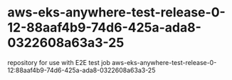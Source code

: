 # aws-eks-anywhere-test-release-0-12-88aaf4b9-74d6-425a-ada8-0322608a63a3-25
repository for use with E2E test job aws-eks-anywhere-test-release-0-12:88aaf4b9-74d6-425a-ada8-0322608a63a3-25
